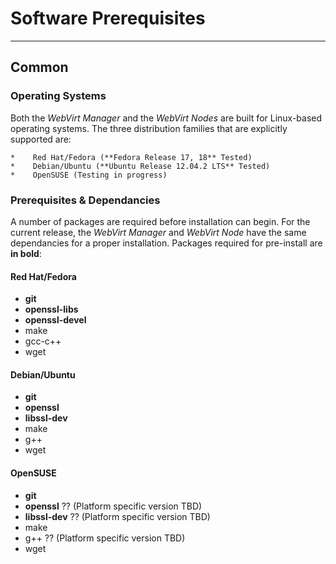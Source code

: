 # Software Prerequisites
------------------------

## Common ##

### Operating Systems ###

Both the *WebVirt Manager* and the *WebVirt Nodes* are built for Linux-based operating systems.  The three distribution families that are explicitly supported are:

	*    Red Hat/Fedora (**Fedora Release 17, 18** Tested)
	*    Debian/Ubuntu (**Ubuntu Release 12.04.2 LTS** Tested)
	*    OpenSUSE (Testing in progress)

### Prerequisites & Dependancies ###

A number of packages are required before installation can begin.  For the current release, the *WebVirt Manager* and *WebVirt Node* have the same dependancies for a proper installation.  Packages required for pre-install are **in bold**:

#### Red Hat/Fedora ####

  *    **git**
  *    **openssl-libs**
  *    **openssl-devel**
  *    make
  *    gcc-c++
  *    wget

#### Debian/Ubuntu ####

  *    **git**
  *    **openssl**
  *    **libssl-dev**
  *    make
  *    g++
  *    wget

#### OpenSUSE ####

  *    **git**
  *    **openssl**    ?? (Platform specific version TBD)
  *    **libssl-dev** ?? (Platform specific version TBD)
  *    make
  *    g++            ?? (Platform specific version TBD)
  *    wget

